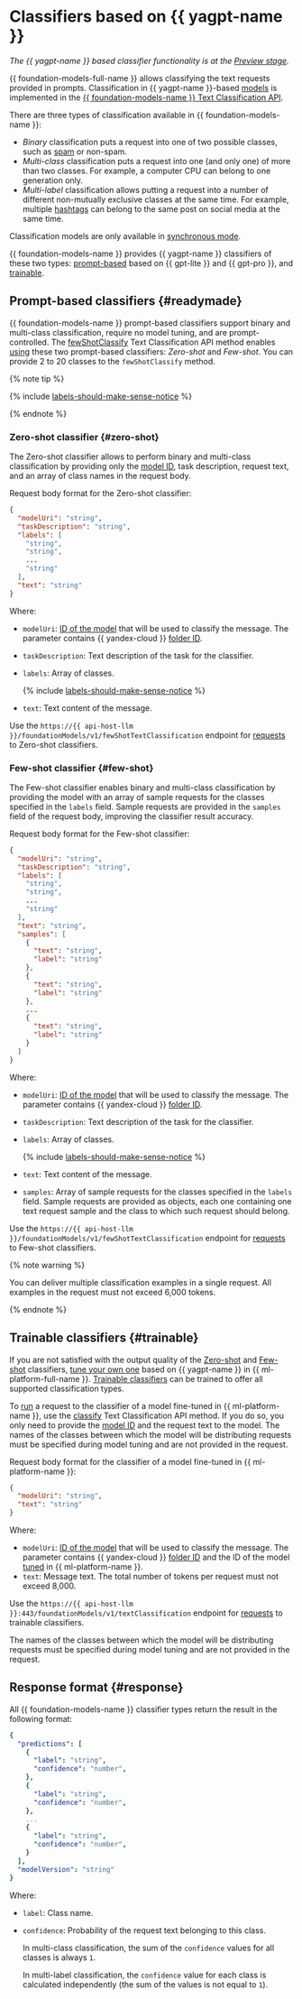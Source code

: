 # Classifiers based on {{ yagpt-name }}

_The {{ yagpt-name }} based classifier functionality is at the [Preview stage](../../../overview/concepts/launch-stages.md)._


{{ foundation-models-full-name }} allows classifying the text requests provided in prompts. Classification in {{ yagpt-name }}-based [models](./models.md) is implemented in the [{{ foundation-models-name }} Text Classification API](../../text-classification/api-ref/index.md).

There are three types of classification available in {{ foundation-models-name }}:
* _Binary_ classification puts a request into one of two possible classes, such as [spam](https://en.wikipedia.org/wiki/Spamming) or non-spam.
* _Multi-class_ classification puts a request into one (and only one) of more than two classes. For example, a computer CPU can belong to one generation only.
* _Multi-label_ classification allows putting a request into a number of different non-mutually exclusive classes at the same time. For example, multiple [hashtags](https://en.wikipedia.org/wiki/Hashtag) can belong to the same post on social media at the same time.

Classification models are only available in [synchronous mode](../index.md#working-mode).

{{ foundation-models-name }} provides {{ yagpt-name }} classifiers of these two types: [prompt-based](#readymade) based on {{ gpt-lite }} and {{ gpt-pro }}, and [trainable](#trainable).

## Prompt-based classifiers {#readymade}

{{ foundation-models-name }} prompt-based classifiers support binary and multi-class classification, require no model tuning, and are prompt-controlled. The [fewShotClassify](../../text-classification/api-ref/TextClassification/fewShotClassify.md) Text Classification API method enables [using](../../operations/classifier/readymade.md) these two prompt-based classifiers: _Zero-shot_ and _Few-shot_. You can provide 2 to 20 classes to the `fewShotClassify` method.

{% note tip %}

{% include [labels-should-make-sense-notice](../../../_includes/foundation-models/classifier/labels-should-make-sense-notice.md) %}

{% endnote %}

### Zero-shot classifier {#zero-shot}

The Zero-shot classifier allows to perform binary and multi-class classification by providing only the [model ID](./models.md), task description, request text, and an array of class names in the request body.

Request body format for the Zero-shot classifier:

```json
{
  "modelUri": "string",
  "taskDescription": "string",
  "labels": [
    "string",
    "string",
    ...
    "string"
  ],
  "text": "string"
}
```

Where:
* `modelUri`: [ID of the model](./models.md) that will be used to classify the message. The parameter contains {{ yandex-cloud }} [folder ID](../../../resource-manager/operations/folder/get-id.md).
* `taskDescription`: Text description of the task for the classifier.
* `labels`: Array of classes.

    {% include [labels-should-make-sense-notice](../../../_includes/foundation-models/classifier/labels-should-make-sense-notice.md) %}

* `text`: Text content of the message.

Use the `https://{{ api-host-llm }}/foundationModels/v1/fewShotTextClassification` endpoint for [requests](../../operations/classifier/readymade.md) to Zero-shot classifiers.


### Few-shot classifier {#few-shot}

The Few-shot classifier enables binary and multi-class classification by providing the model with an array of sample requests for the classes specified in the `labels` field. Sample requests are provided in the `samples` field of the request body, improving the classifier result accuracy.

Request body format for the Few-shot classifier:

```json
{
  "modelUri": "string",
  "taskDescription": "string",
  "labels": [
    "string",
    "string",
    ...
    "string"
  ],
  "text": "string",
  "samples": [
    {
      "text": "string",
      "label": "string"
    },
    {
      "text": "string",
      "label": "string"
    },
    ...
    {
      "text": "string",
      "label": "string"
    }
  ]
}
```

Where:
* `modelUri`: [ID of the model](./models.md) that will be used to classify the message. The parameter contains {{ yandex-cloud }} [folder ID](../../../resource-manager/operations/folder/get-id.md).
* `taskDescription`: Text description of the task for the classifier.
* `labels`: Array of classes.

    {% include [labels-should-make-sense-notice](../../../_includes/foundation-models/classifier/labels-should-make-sense-notice.md) %}

* `text`: Text content of the message.
* `samples`: Array of sample requests for the classes specified in the `labels` field. Sample requests are provided as objects, each one containing one text request sample and the class to which such request should belong.

Use the `https://{{ api-host-llm }}/foundationModels/v1/fewShotTextClassification` endpoint for [requests](../../operations/classifier/readymade.md) to Few-shot classifiers.

{% note warning %}

You can deliver multiple classification examples in a single request. All examples in the request must not exceed 6,000 tokens.

{% endnote %}

## Trainable classifiers {#trainable}

If you are not satisfied with the output quality of the [Zero-shot](#zero-shot) and [Few-shot](#few-shot) classifiers, [tune your own one](../../../datasphere/tutorials/yagpt-tuning-classifier.md) based on {{ yagpt-name }} in {{ ml-platform-full-name }}. [Trainable classifiers](../../../datasphere/concepts/models/foundation-models.md#classifier-training) can be trained to offer all supported classification types.

To [run](../../operations/classifier/additionally-trained.md) a request to the classifier of a model fine-tuned in {{ ml-platform-name }}, use the [classify](../../text-classification/api-ref/TextClassification/classify.md) Text Classification API method. If you do so, you only need to provide the [model ID](./models.md) and the request text to the model. The names of the classes between which the model will be distributing requests must be specified during model tuning and are not provided in the request.

Request body format for the classifier of a model fine-tuned in {{ ml-platform-name }}:

```json
{
  "modelUri": "string",
  "text": "string"
}
```

Where:
* `modelUri`: [ID of the model](./models.md) that will be used to classify the message. The parameter contains {{ yandex-cloud }} [folder ID](../../../resource-manager/operations/folder/get-id.md) and the ID of the model [tuned](../../../datasphere/concepts/models/foundation-models.md#classifier-training) in {{ ml-platform-name }}.
* `text`: Message text. The total number of tokens per request must not exceed 8,000.

Use the `https://{{ api-host-llm }}:443/foundationModels/v1/textClassification` endpoint for [requests](../../operations/classifier/additionally-trained.md) to trainable classifiers.

The names of the classes between which the model will be distributing requests must be specified during model tuning and are not provided in the request.


## Response format {#response}

All {{ foundation-models-name }} classifier types return the result in the following format:

```yaml
{
  "predictions": [
    {
      "label": "string",
      "confidence": "number",
    },
    {
      "label": "string",
      "confidence": "number",
    },
    ...
    {
      "label": "string",
      "confidence": "number",
    }
  ],
  "modelVersion": "string"
}
```

Where:
* `label`: Class name.
* `confidence`: Probability of the request text belonging to this class.

    In multi-class classification, the sum of the `confidence` values for all classes is always `1`.

    In multi-label classification, the `confidence` value for each class is calculated independently (the sum of the values is not equal to `1`).
